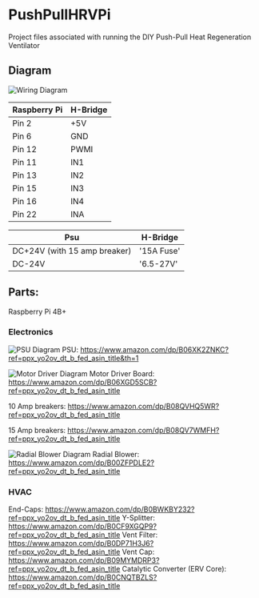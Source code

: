# PushPullHRVPi
Project files associated with running the DIY Push-Pull Heat Regeneration Ventilator

## Diagram

![Wiring Diagram](bad_diagram.png)

| Raspberry Pi | H-Bridge |
| ------ | ---- |
| Pin 2  | +5V  |
| Pin 6  | GND  |
| Pin 12 | PWMI |
| Pin 11 | IN1  |
| Pin 13 | IN2  |
| Pin 15 | IN3  |
| Pin 16 | IN4  |
| Pin 22 | INA  |

|  Psu   |   H-Bridge   |
| ------ | ------------ |
| DC+24V (with 15 amp breaker) |  '15A Fuse'  |
| DC-24V |   '6.5-27V'  |

## Parts:

Raspberry Pi 4B+

### Electronics
![PSU Diagram](https://m.media-amazon.com/images/I/61sPRhs5poL._AC_SL1000_.jpg)
PSU: https://www.amazon.com/dp/B06XK2ZNKC?ref=ppx_yo2ov_dt_b_fed_asin_title&th=1

![Motor Driver Diagram](https://m.media-amazon.com/images/I/71mdTEIyb-L._AC_SX679_.jpg)
Motor Driver Board: https://www.amazon.com/dp/B06XGD5SCB?ref=ppx_yo2ov_dt_b_fed_asin_title

10 Amp breakers: https://www.amazon.com/dp/B08QVHQ5WR?ref=ppx_yo2ov_dt_b_fed_asin_title

15 Amp breakers: https://www.amazon.com/dp/B08QV7WMFH?ref=ppx_yo2ov_dt_b_fed_asin_title

![Radial Blower Diagram](https://m.media-amazon.com/images/I/61qU3xpEIjL._AC_SL1001_.jpg)
Radial Blower: https://www.amazon.com/dp/B00ZFPDLE2?ref=ppx_yo2ov_dt_b_fed_asin_title

### HVAC
End-Caps: https://www.amazon.com/dp/B0BWKBY232?ref=ppx_yo2ov_dt_b_fed_asin_title
Y-Splitter: https://www.amazon.com/dp/B0CF9XGQP9?ref=ppx_yo2ov_dt_b_fed_asin_title
Vent Filter: https://www.amazon.com/dp/B0DP71H3J6?ref=ppx_yo2ov_dt_b_fed_asin_title
Vent Cap: https://www.amazon.com/dp/B09MYMDRP3?ref=ppx_yo2ov_dt_b_fed_asin_title
Catalytic Converter (ERV Core): https://www.amazon.com/dp/B0CNQTBZLS?ref=ppx_yo2ov_dt_b_fed_asin_title


